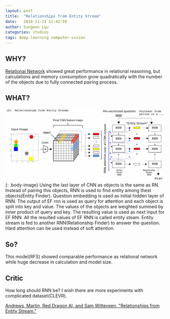```yaml
---
layout: post
title:  "Relationships from Entity Stream"
date:   2018-11-21 11:42:59
author: Sungwon Lyu
categories: studies
tags: deep-learning computer-vision
---
```

## WHY? 
[Relational Network](https://lyusungwon.github.io/deep-learning/2018/05/06/rn.html) showed great performance in relational reasoning, but calculations and memory consumption grow quadratically with the number of the objects due to fully connected pairing process.

## WHAT?
![image](/assets/images/res.png){: .body-image}
Using the last layer of CNN as objects is the same as RN. Instead of pairing this objects, RNN is used to find entity among thest objects(Entity Finder). Question embedding is used as initial hidden layer of RNN. The output of EF rnn is used as query for attention and each object is split into key and value. The values of the objects are weighted summed by inner product of query and key. The resulting value is used as next input for EF RNN. All the resulted values of EF RNN is called entity steam. Entity stream is fed to another RNN(Relationship Finder) to answer the question. Hard attention can be used instead of soft attention.

## So?
This model(RFS) showed comparable performance as relational network while huge decrease in calculation and model size. 

## Critic
How long should RNN be? I wish there are more experiments with complicated dataset(CLEVR).

[Andrews, Martin, Red Dragon AI, and Sam Witteveen. "Relationships from Entity Stream."](http://www.redcatlabs.com/downloads/research/2017-12-08_nips2017_ViGIL-workshop_mdda.pdf)
